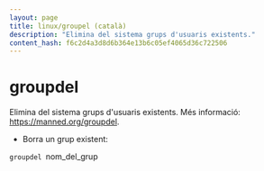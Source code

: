 ```yaml
---
layout: page
title: linux/groupel (català)
description: "Elimina del sistema grups d'usuaris existents."
content_hash: f6c2d4a3d8d6b364e13b6c05ef4065d36c722506
---
```

# groupdel

Elimina del sistema grups d'usuaris existents.
Més informació: <https://manned.org/groupdel>.

- Borra un grup existent:

`groupdel `<span class="tldr-var badge badge-pill bg-dark-lm bg-white-dm text-white-lm text-dark-dm font-weight-bold">nom_del_grup</span>
